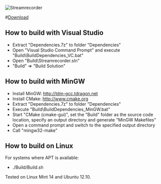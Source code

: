 ![Streamrecorder](http://46.163.110.94/github/Streamrecorder.png)

#[Download](http://46.163.110.94/github/Streamrecorder%200.8.zip)

How to build with Visual Studio
-------------------------------

- Extract "Dependencies.7z" to folder "Dependencies"
- Open "Visual Studio Command Prompt" and execute "Build\BuildDependencies_VC.bat"
- Open "Build\Streamrecorder.sln"
- "Build" => "Build Solution"

How to build with MinGW
-----------------------

- Install MinGW: http://tdm-gcc.tdragon.net
- Install CMake: http://www.cmake.org
- Extract "Dependencies.7z" to folder "Dependencies"
- Execute "Build\BuildDependencies_MinGW.bat"
- Start "CMake (cmake-gui)", set the "Build" folder as the source code location, specify an output directory and generate "MinGW Makefiles"
- Open a command prompt and switch to the specified output directory
- Call "mingw32-make"

How to build on Linux
---------------------

For systems where APT is available:

- ./Build/Build.sh

Tested on Linux Mint 14 and Ubuntu 12.10.
